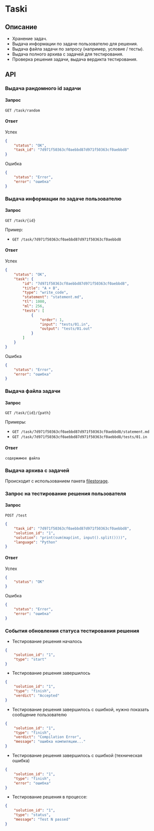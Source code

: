 # Taski

## Описание

- Хранение задач.
- Выдача информации по задаче пользователю для решения.
- Выдача файла задачи по запросу (например, условие / тесты).
- Выдача полного архива с задачей для тестирования.
- Проверка решения задачи, выдача вердикта тестирования.

## API

### Выдача рандомного id задачи

#### Запрос

`GET /task/random`

#### Ответ

Успех
```json
{
    "status": "OK",
    "task_id": "7d971f50363cf0aebbd87d971f50363cf0aebbd8"
}
```

Ошибка
```json
{
    "status": "Error",
    "error": "ошибка"
}
```

### Выдача информации по задаче пользователю

#### Запрос

`GET /task/{id}`

Пример:
- `GET /task/7d971f50363cf0aebbd87d971f50363cf0aebbd8`

#### Ответ

Успех
```json
{
    "status": "OK",
    "task": {
        "id": "7d971f50363cf0aebbd87d971f50363cf0aebbd8",
        "title": "A + B",
        "type": "write_code",
        "statement": "statement.md",
        "tl": 1000,
        "ml": 256,
        "tests": [
            {
                "order": 1,
                "input": "tests/01.in",
                "output": "tests/01.out"
            }
        ]
    }
}
```

Ошибка
```json
{
    "status": "Error",
    "error": "ошибка"
}
```

### Выдача файла задачи

#### Запрос

`GET /task/{id}/{path}`

Примеры:
- `GET /task/7d971f50363cf0aebbd87d971f50363cf0aebbd8/statement.md`
- `GET /task/7d971f50363cf0aebbd87d971f50363cf0aebbd8/tests/01.in`

#### Ответ

`содержимое файла`

### Выдача архива с задачей

Происходит с использованием пакета [filestorage](filestorage.md).

### Запрос на тестирование решения пользователя

#### Запрос

`POST /test`
```json
{
    "task_id": "7d971f50363cf0aebbd87d971f50363cf0aebbd8",
    "solution_id": "1",
    "solution": "print(sum(map(int, input().split())))",
    "language": "Python"
}
```

#### Ответ

Успех
```json
{
    "status": "OK"
}
```

Ошибка
```json
{
    "status": "Error",
    "error": "ошибка"
}
```

### События обновления статуса тестирования решения

- Тестирование решения началось
```json
{
    "solution_id": "1",
    "type": "start"
}
```

- Тестирование решения завершилось
```json
{
    "solution_id": "1",
    "type": "finish",
    "verdict": "Accepted"
}
```

- Тестирование решения завершилось с ошибкой, нужно показать сообщение пользователю
```json
{
    "solution_id": "1",
    "type": "finish",
    "verdict": "Compilation Error",
    "message": "ошибка компиляции..."
}
```

- Тестирование решения завершилось с ошибкой (техническая ошибка)
```json
{
    "solution_id": "1",
    "type": "finish",
    "error": "ошибка"
}
```

- Тестирование решения в процессе:
```json
{
    "solution_id": "1",
    "type": "status",
    "message": "Test N passed"
}
```
